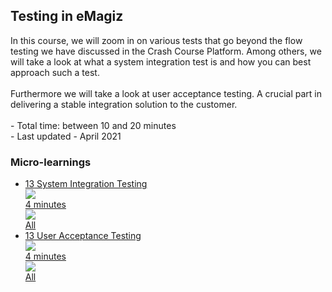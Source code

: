 <div class="ez-academy">
	<div class="ez-academy__body">
		<main class="master">
	<h2 class="title">Testing in eMagiz</h2>
    <p>
       In this course, we will zoom in on various tests that go beyond the flow testing we have discussed in the Crash Course Platform. 
	   Among others, we will take a look at what a system integration test is and how you can best approach such a test.
	   </br></br>
	   Furthermore we will take a look at user acceptance testing. A crucial part in delivering a stable integration solution to the customer.
        </br></br>
        - Total time: between 10 and 20 minutes
        </br>
        - Last updated - April 2021
    </p>
    <h3 class="title">Micro-learnings</h3>
    <ul class="strip-container">
        <li class="strip">
            <a href="../../docs/microlearning/intermediate-testing-in-emagiz-system-integration-testing" class="strip__link">
            <label for="" class="strip__label">
                <span>13</span>
                System Integration Testing
            </label>
            <div class="strip__attribute">
                <img class="strip__attribute-icon strip__attribute-icon--duration" src="../../img/icon-duration32.svg"/>
                <div class="strip__attribute-label">4 minutes</div>
            </div>
            <div class="strip__attribute">
                <img class="strip__attribute-icon strip__attribute-icon--roles" src="../../img/icon-roles32.svg"/>
                <div class="strip__attribute-label">All</div>
            </div>
        </a>
        </li>
        <li class="strip">
            <a href="../../docs/microlearning/intermediate-testing-in-emagiz-user-acceptance-testing" class="strip__link">
            <label for="" class="strip__label">
                <span>13</span>
                User Acceptance Testing
            </label>
            <div class="strip__attribute">
                <img class="strip__attribute-icon strip__attribute-icon--duration" src="../../img/icon-duration32.svg"/>
                <div class="strip__attribute-label">4 minutes</div>
            </div>
            <div class="strip__attribute">
                <img class="strip__attribute-icon strip__attribute-icon--roles" src="../../img/icon-roles32.svg"/>
                <div class="strip__attribute-label">All</div>
            </div>
        </a>
        </li>				
    </ul>
    </main>
    </div>
</div>